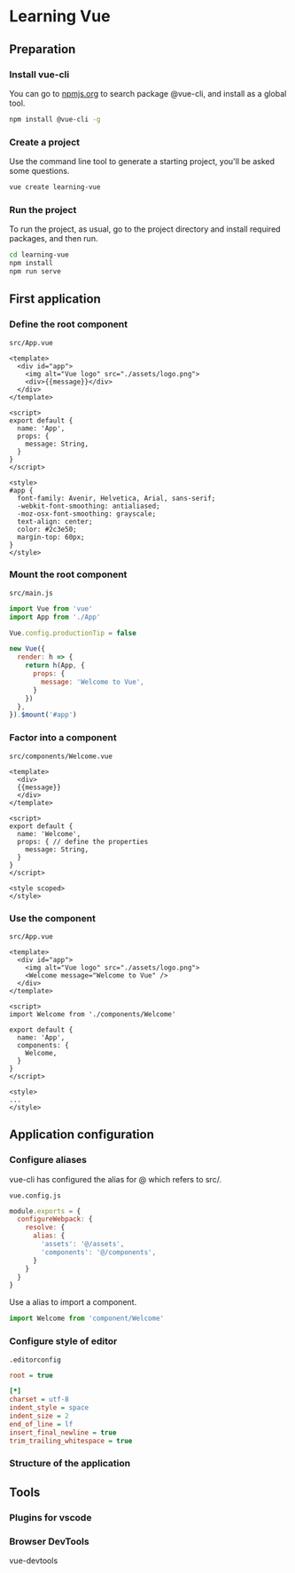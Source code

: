 # Learning Vue

## Preparation

### Install vue-cli

You can go to [npmjs.org](www.npmjs.org) to search package @vue-cli,  and install as a global tool.

```bash
npm install @vue-cli -g
```

### Create a project

Use the command line tool to generate a starting project,  you'll be asked some questions.

```bash
vue create learning-vue
```

### Run the project

To run the project, as usual, go to the project directory and install required packages, and then run.

```bash
cd learning-vue
npm install
npm run serve
```

## First application

### Define the root component

`src/App.vue`

```vue
<template>
  <div id="app">
    <img alt="Vue logo" src="./assets/logo.png">
    <div>{{message}}</div>
  </div>
</template>

<script>
export default {
  name: 'App',
  props: {
    message: String,
  }
}
</script>

<style>
#app {
  font-family: Avenir, Helvetica, Arial, sans-serif;
  -webkit-font-smoothing: antialiased;
  -moz-osx-font-smoothing: grayscale;
  text-align: center;
  color: #2c3e50;
  margin-top: 60px;
}
</style>
```

### Mount the root component

`src/main.js`

```javascript
import Vue from 'vue'
import App from './App'

Vue.config.productionTip = false

new Vue({
  render: h => {
    return h(App, {
      props: {
        message: 'Welcome to Vue',
      }
    })
  },
}).$mount('#app')
```

### Factor into a component

`src/components/Welcome.vue`

```vue
<template>
  <div>
  {{message}}
  </div>
</template>

<script>
export default {
  name: 'Welcome',
  props: { // define the properties
    message: String,
  }
}
</script>

<style scoped>
</style>
```

### Use the component

`src/App.vue`

```vue
<template>
  <div id="app">
    <img alt="Vue logo" src="./assets/logo.png">
    <Welcome message="Welcome to Vue" />
  </div>
</template>

<script>
import Welcome from './components/Welcome'

export default {
  name: 'App',
  components: {
    Welcome,
  }
}
</script>

<style>
...
</style>
```

## Application configuration 

### Configure aliases

vue-cli has configured the alias for @ which refers to src/.

`vue.config.js`

```js
module.exports = {
  configureWebpack: {
    resolve: {
      alias: {
        'assets': '@/assets',
        'components': '@/components',
      }
    }
  }
}
```

Use a alias to import a component.

```javascript
import Welcome from 'component/Welcome'
```

### Configure style of editor

`.editorconfig`

```ini
root = true

[*]
charset = utf-8
indent_style = space
indent_size = 2
end_of_line = lf
insert_final_newline = true
trim_trailing_whitespace = true
```

### Structure of the application



## Tools

### Plugins for vscode



### Browser DevTools

vue-devtools


